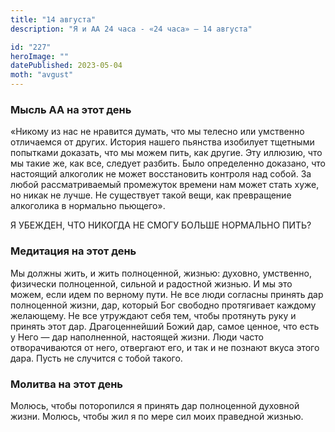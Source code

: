 ```yaml
---
title: "14 августа"
description: "Я и АА 24 часа - «24 часа» — 14 августа"

id: "227"
heroImage: ""
datePublished: 2023-05-04
moth: "avgust"
---
```


### Мысль АА на этот день

«Никому из нас не нравится думать, что мы телесно или умственно отличаемся от
других. История нашего пьянства изобилует тщетными попытками доказать, что мы
можем пить, как другие. Эту иллюзию, что мы такие же, как все, следует
разбить. Было определенно доказано, что настоящий алкоголик не может
восстановить контроля над собой. За любой рассматриваемый промежуток времени
нам может стать хуже, но никак не лучше. Не существует такой вещи, как
превращение алкоголика в нормально пьющего».

Я УБЕЖДЕН, ЧТО НИКОГДА НЕ СМОГУ БОЛЬШЕ НОРМАЛЬНО ПИТЬ?

### Медитация на этот день

Мы должны жить, и жить полноценной, жизнью: духовно, умственно, физически
полноценной, сильной и радостной жизнью. И мы это можем, если идем по верному
пути. Не все люди согласны принять дар полноценной жизни, дар, который Бог
свободно протягивает каждому желающему. Не все утруждают себя тем, чтобы
протянуть руку и принять этот дар. Драгоценнейший Божий дар, самое ценное, что
есть у Него — дар наполненной, настоящей жизни. Люди часто отворачиваются от
него, отвергают его, и так и не познают вкуса этого дара. Пусть не случится с
тобой такого.

### Молитва на этот день

Молюсь, чтобы поторопился я принять дар полноценной духовной жизни. Молюсь,
чтобы жил я по мере сил моих праведной жизнью.
